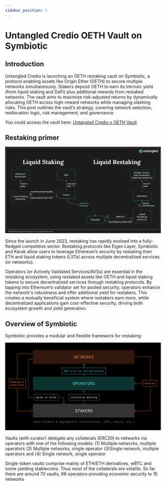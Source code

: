 ```yaml
---
sidebar_position: 1
---
```


# Untangled Credio OETH Vault on Symbiotic

## Introduction
Untangled Credio is launching an OETH restaking vault on Symbiotic, a protocol enabling assets like Origin Ether (OETH) to secure multiple networks simultaneously. Stakers deposit OETH to earn its intrinsic yield (from liquid staking and DeFi) plus additional rewards from restaked networks. The vault aims to maximize risk-adjusted returns by dynamically allocating OETH across high-reward networks while managing slashing risks. This post outlines the vault’s strategy, covering network selection, reallocation logic, risk management, and governance.

You could access the vault here:  [Untangled Credio x OETH Vault](https://app.symbiotic.fi/vault/0x7B79de0cE3Fb365AAe05DFb99c26d3Da7ee85c8b) 
 
## Restaking primer
<p align="center">
  <img src="../img/Restaking-primer.png" alt="Restaking Primer" width="800"/>
</p>

Since the launch in June 2023, restaking has rapidly evolved into a fully-fledged competitive sector. Restaking protocols like Eigen Layer, Symbiotic and Karak allow users to leverage Ethereum’s security by restaking their ETH and liquid staking tokens (LSTs) across multiple decentralized services (or networks).


Operators (or Actively Validated Services/AVSs) are essential in the restaking ecosystem, using restaked assets like OETH and liquid staking tokens to secure decentralized services through restaking protocols. By tapping into Ethereum’s validator set for pooled security, operators enhance the network's robustness and offer additional yield for restakers. This creates a mutually beneficial system where restakers earn more, while decentralized applications gain cost-effective security, driving both ecosystem growth and yield generation.

## Overview of Symbiotic
Symbiotic provides a modular and flexible framework for restaking:
<p align="center">
  <img src="../img/Group-1171274996.svg" alt="Symbiotic Restaking" width="800"/>
</p>

Vaults (with curator) delegate any collaterals (ERC20) to networks via operators with one of the following models: 
(1) Multiple networks, multiple operators 
(2) Multiple networks, single operator 
(3)Single network, multiple operators and 
(4) Single network, single operator

Single-token vaults comprise mainly of ETH/ETH derivatives, wBTC and some yielding stablecoins. Thus most of the collaterals are volatile.
So far there are around 70 vaults, 66 operators providing economic security to 15 networks

